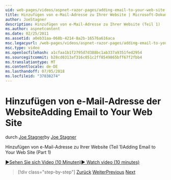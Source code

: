 ```yaml
---
uid: web-pages/videos/aspnet-razor-pages/adding-email-to-your-web-site
title: Hinzufügen von e-Mail-Adresse zu Ihrer Website | Microsoft-Dokumentation
author: JoeStagner
description: Hinzufügen von e-Mail-Adresse zu Ihrer Website (Teil 1)
ms.author: aspnetcontent
ms.date: 02/25/2011
ms.assetid: a0eb31aa-068b-4214-8a2b-16576a616aca
msc.legacyurl: /web-pages/videos/aspnet-razor-pages/adding-email-to-your-web-site
msc.type: video
ms.openlocfilehash: a1cfaa1b1f2795d7d388bc1ab337a9351fed2954
ms.sourcegitcommit: b28cd0313af316c051c2ff8549865bff67f2fbb4
ms.translationtype: MT
ms.contentlocale: de-DE
ms.lasthandoff: 07/05/2018
ms.locfileid: "37838274"
---
```

<a name="adding-email-to-your-web-site"></a><span data-ttu-id="c96d7-103">Hinzufügen von e-Mail-Adresse der Website</span><span class="sxs-lookup"><span data-stu-id="c96d7-103">Adding Email to Your Web Site</span></span>
====================
<span data-ttu-id="c96d7-104">durch [Joe Stagner](https://github.com/JoeStagner)</span><span class="sxs-lookup"><span data-stu-id="c96d7-104">by [Joe Stagner](https://github.com/JoeStagner)</span></span>

<span data-ttu-id="c96d7-105">Hinzufügen von e-Mail-Adresse zu Ihrer Website (Teil 1)</span><span class="sxs-lookup"><span data-stu-id="c96d7-105">Adding Email to Your Web Site (Part 1)</span></span>

[<span data-ttu-id="c96d7-106">&#9654;Sehen Sie sich Video (10 Minuten)</span><span class="sxs-lookup"><span data-stu-id="c96d7-106">&#9654; Watch video (10 minutes)</span></span>](https://channel9.msdn.com/Blogs/ASP-NET-Site-Videos/adding-email-to-your-web-site)

> [!div class="step-by-step"]
> <span data-ttu-id="c96d7-107">[Zurück](working-with-video.md)
> [Weiter](adding-search-to-your-web-site.md)</span><span class="sxs-lookup"><span data-stu-id="c96d7-107">[Previous](working-with-video.md)
[Next](adding-search-to-your-web-site.md)</span></span>
